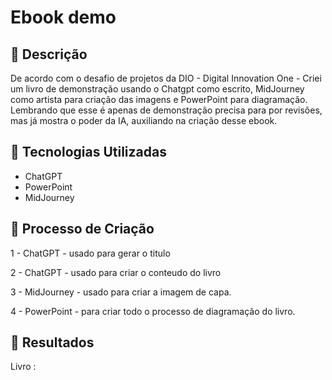 # Ebook demo

## 📒 Descrição
De acordo com o desafio de projetos da DIO - Digital Innovation One - Criei um livro de demonstração usando o Chatgpt como escrito, MidJourney como artista para criação das imagens e PowerPoint para diagramação. Lembrando que esse é apenas de demonstração precisa para por revisões, mas já mostra o poder da IA, auxiliando na criação desse ebook.

## 🤖 Tecnologias Utilizadas
 -  ChatGPT
 -  PowerPoint
 -  MidJourney

## 🧐 Processo de Criação

1 - ChatGPT - usado para gerar o titulo

2 - ChatGPT - usado para criar o conteudo do livro

3 - MidJourney - usado para criar a imagem de capa.

4 - PowerPoint - para criar todo o processo de diagramação do livro.

## 🚀 Resultados

Livro : 


